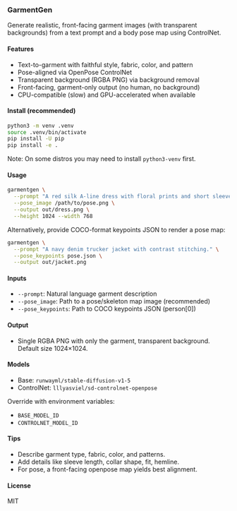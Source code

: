 ### GarmentGen

Generate realistic, front-facing garment images (with transparent backgrounds) from a text prompt and a body pose map using ControlNet.

#### Features
- Text-to-garment with faithful style, fabric, color, and pattern
- Pose-aligned via OpenPose ControlNet
- Transparent background (RGBA PNG) via background removal
- Front-facing, garment-only output (no human, no background)
- CPU-compatible (slow) and GPU-accelerated when available

#### Install (recommended)

```bash
python3 -m venv .venv
source .venv/bin/activate
pip install -U pip
pip install -e .
```

Note: On some distros you may need to install `python3-venv` first.

#### Usage

```bash
garmentgen \
  --prompt "A red silk A-line dress with floral prints and short sleeves." \
  --pose_image /path/to/pose.png \
  --output out/dress.png \
  --height 1024 --width 768
```

Alternatively, provide COCO-format keypoints JSON to render a pose map:

```bash
garmentgen \
  --prompt "A navy denim trucker jacket with contrast stitching." \
  --pose_keypoints pose.json \
  --output out/jacket.png
```

#### Inputs
- `--prompt`: Natural language garment description
- `--pose_image`: Path to a pose/skeleton map image (recommended)
- `--pose_keypoints`: Path to COCO keypoints JSON (person[0])

#### Output
- Single RGBA PNG with only the garment, transparent background. Default size 1024×1024.

#### Models
- Base: `runwayml/stable-diffusion-v1-5`
- ControlNet: `lllyasviel/sd-controlnet-openpose`

Override with environment variables:
- `BASE_MODEL_ID`
- `CONTROLNET_MODEL_ID`

#### Tips
- Describe garment type, fabric, color, and patterns.
- Add details like sleeve length, collar shape, fit, hemline.
- For pose, a front-facing openpose map yields best alignment.

#### License
MIT


